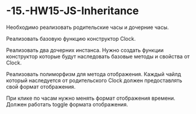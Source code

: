 # -15.-HW15-JS-Inheritance

Необходимо реализовать родительские часы и дочерние часы.

Реализовать базовую функцию конструктор Clock.

Реализовать два дочерних инстанса. Нужно создать функции конструктор которые будут наследовать базовые методы и свойства от Clock.

Реализовать полиморфизм для метода отображения. Каждый чайлд который наследуется от родительского Clock должен предоставлять свой формат отображения.

При клике по часам нужно менять формат отображения времени. Должен работать toggle формата отображения.
